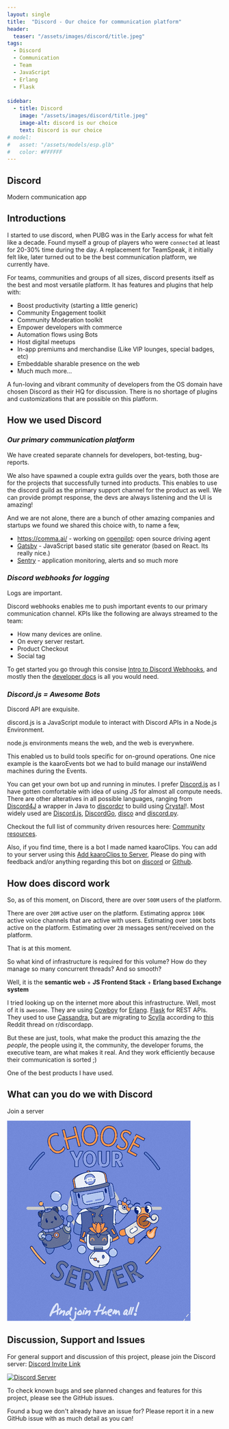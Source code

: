 ```yaml
---
layout: single
title:  "Discord - Our choice for communication platform"
header:
  teaser: "/assets/images/discord/title.jpeg"
tags:
  - Discord
  - Communication
  - Team
  - JavaScript
  - Erlang
  - Flask
  
sidebar:
  - title: Discord
    image: "/assets/images/discord/title.jpeg"
    image-alt: discord is our choice
    text: Discord is our choice
# model:
#   asset: "/assets/models/esp.glb"
#   color: #FFFFFF
---
```


## Discord
Modern communication app

## Introductions
I started to use discord, when PUBG was in the Early access for what felt like a decade. Found myself a group of players who were `connected` at least for 20-30% time during the day. A replacement for TeamSpeak, it initially felt like, later turned out to be the best communication platform, we currently have.

For teams, communities and groups of all sizes, discord presents itself as the best and most versatile platform. 
It has features and plugins that help with:
* Boost productivity (starting a little generic)
* Community Engagement toolkit
* Community Moderation toolkit
* Empower developers with commerce
* Automation flows using Bots
* Host digital meetups
* In-app premiums and merchandise (Like VIP lounges, special badges, etc)
* Embeddable sharable presence on the web
* Much much more...


A fun-loving and vibrant community of developers from the OS domain have chosen Discord as their HQ for discussion. There is no shortage of plugins and customizations that are possible on this platform.


## How we used Discord
### *Our primary communication platform*
We have created separate channels for developers, bot-testing, bug-reports.

We also have spawned a couple extra guilds over the years, both those are for the projects that successfully turned into products.
This enables to use the discord guild as the primary support channel for the product as well. We can provide prompt response, the devs are always listening and the UI is amazing!

And we are not alone, there are a bunch of other amazing companies and startups we found we shared this choice with, to name a few,
* https://comma.ai/ - working on [openpilot](https://github.com/commaai/openpilot): open source driving agent 
* [Gatsby](https://www.gatsbyjs.org/) - JavaScript based static site generator (based on React. Its really nice.)
* [Sentry](https://sentry.io/welcome/) - application monitoring, alerts and so much more

### *Discord webhooks for logging*
Logs are important. 

Discord webhooks enables me to push important events to our primary communication channel. 
KPIs like the following are always streamed to the team: 
* How many devices are online.
* On every server restart.
* Product Checkout
* Social tag

To get started you go through this consise [Intro to Discord Webhooks](https://support.discordapp.com/hc/en-us/articles/228383668-Intro-to-Webhooks), and mostly then the [developer docs](https://discordapp.com/developers/docs/resources/webhook) is all you would need.

### *Discord.js = Awesome Bots*
Discord API are exquisite.

discord.js is a JavaScript module to interact with Discord APIs in a Node.js Environment.

node.js environments means the web, and the web is everywhere.

This enabled us to build tools specific for on-ground operations. One nice example is the kaaroEvents bot we had to build manage our instaWend machines during the Events.

You can get your own bot up and running in minutes. I prefer [Discord.js](https://discordjs.guide/) as I have gotten comfortable with idea of using JS for almost all compute needs.
There are other alteratives in all possible languages, ranging from [Discord4J](https://discord4j.com/) a wrapper in Java to [discordcr](https://github.com/discordcr/discordcr) to build using [Crystal](https://crystal-lang.org/)!. Most widely used are [Discord.js]((https://discordjs.guide/)), [DiscordGo](http://bwmarrin.github.io/discordgo/), [disco](https://b1naryth1ef.github.io/disco/) and [discord.py](https://discordpy.readthedocs.io/en/latest/).

Checkout the full list of community driven resources here: [Community resources](https://discordapp.com/developers/docs/topics/community-resources).


Also, if you find time, there is a bot I made named kaaroClips. You can add to your server using this [Add kaaroClips to Server](https://discordapp.com/api/oauth2/authorize?client_id=593919604993294337&permissions=0&scope=bot), Please do ping with feedback and/or anything regarding this bot on [discord](https://discord.gg/B2cERQ5) or [Github](https://github.com/karx/discord-kClips).


## How does discord work
So, as of this moment, on Discord, there are over `500M` users of the platform.

There are over `20M` active user on the platform.
Estimating approx `100K` active voice channels that are active with users.
Estimating over `100K` bots active on the platform.
Estimating over `2B` messages sent/received on the platform.

That is at this moment.

So what kind of infrastructure is required for this volume?
How do they manage so many concurrent threads?
And so smooth?

Well, it is the **semantic web** + **JS Frontend Stack** + **Erlang based Exchange system**

I tried looking up on the internet more about this infrastructure.
Well, most of it is `awesome`.
They are using [Cowboy](https://github.com/ninenines/cowboy) for [Erlang](https://www.erlang.org/).
[Flask](https://www.palletsprojects.com/p/flask/) for REST APIs.
They used to use [Cassandra](http://cassandra.apache.org/), but are migrating to [Scylla](https://www.scylladb.com/) according to [this](https://www.reddit.com/r/discordapp/comments/ewz9rf/discords_switch_from_cassandra/) Reddit thread on r/discordapp.

But these are just, tools, what make the product this amazing the *the people*, the people using it, the community, the developer forums, the executive team, are what makes it real.
And they work efficiently because their communication is sorted ;)

One of the best products I have used.

## What can you do we with Discord
Join a server


![Join a server](/assets/images/discord/server.png)

## Discussion, Support and Issues
For general support and discussion of this project, please join the Discord server: [Discord Invite Link](https://discord.gg/B2cERQ5)

[![Discord Server](https://discordapp.com/api/guilds/552881714196774953/widget.png?style=banner2)](https://discord.gg/B2cERQ5)

To check known bugs and see planned changes and features for this project, please see the GitHub issues.

Found a bug we don't already have an issue for? Please report it in a new GitHub issue with as much detail as you can!
